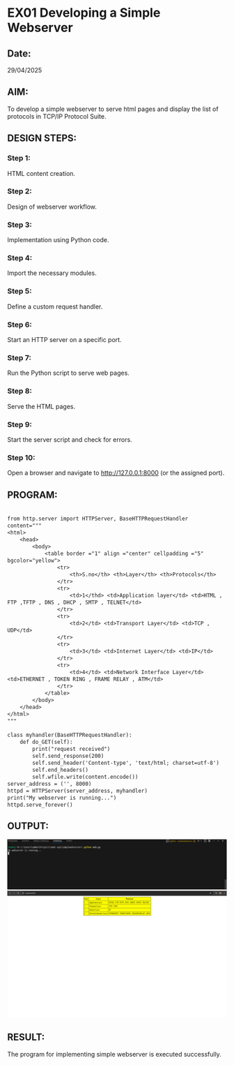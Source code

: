 # EX01 Developing a Simple Webserver
## Date:
29/04/2025

## AIM:
To develop a simple webserver to serve html pages and display the list of protocols in TCP/IP Protocol Suite.

## DESIGN STEPS:
### Step 1: 
HTML content creation.

### Step 2:
Design of webserver workflow.

### Step 3:
Implementation using Python code.

### Step 4:
Import the necessary modules.

### Step 5:
Define a custom request handler.

### Step 6:
Start an HTTP server on a specific port.

### Step 7:
Run the Python script to serve web pages.

### Step 8:
Serve the HTML pages.

### Step 9:
Start the server script and check for errors.

### Step 10:
Open a browser and navigate to http://127.0.0.1:8000 (or the assigned port).

## PROGRAM:
```

from http.server import HTTPServer, BaseHTTPRequestHandler
content="""
<html>
    <head>
        <body>
            <table border ="1" align ="center" cellpadding ="5" bgcolor="yellow">
                <tr>
                    <th>S.no</th> <th>Layer</th> <th>Protocols</th>
                </tr>
                <tr>
                    <td>1</thd> <td>Application layer</td> <td>HTML , FTP ,TFTP , DNS , DHCP , SMTP , TELNET</td>
                </tr>
                <tr>
                    <td>2</td> <td>Transport Layer</td> <td>TCP , UDP</td>
                </tr>
                <tr>
                    <td>3</td> <td>Internet Layer</td> <td>IP</td>
                </tr>
                <tr>
                    <td>4</td> <td>Network Interface Layer</td> <td>ETHERNET , TOKEN RING , FRAME RELAY , ATM</td>
                </tr>
            </table> 
        </body>
    </head>
</html>
"""

class myhandler(BaseHTTPRequestHandler):
    def do_GET(self):
        print("request received")
        self.send_response(200)
        self.send_header('Content-type', 'text/html; charset=utf-8')
        self.end_headers()
        self.wfile.write(content.encode())
server_address = ('', 8000)
httpd = HTTPServer(server_address, myhandler)
print("My webserver is running...")
httpd.serve_forever()

```

## OUTPUT:
![alt text](image.png)
![alt text](output.png)
## RESULT:
The program for implementing simple webserver is executed successfully.


